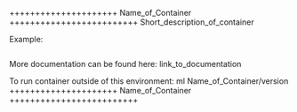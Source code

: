 

+++++++++++++++++++++ Name_of_Container +++++++++++++++++++++++++
Short_description_of_container

Example:
```
```

More documentation can be found here: link_to_documentation

To run container outside of this environment: ml Name_of_Container/version
+++++++++++++++++++++ Name_of_Container +++++++++++++++++++++++++

